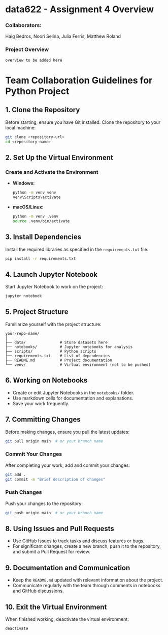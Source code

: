 # data622 - Assignment 4 Overview

### Collaborators:
Haig Bedros, Noori Selina, Julia Ferris, Matthew Roland

### Project Overview
`overview to be added here`

# Team Collaboration Guidelines for Python Project

## 1. Clone the Repository
Before starting, ensure you have Git installed. Clone the repository to your local machine:

```bash
git clone <repository-url>
cd <repository-name>
```

## 2. Set Up the Virtual Environment
### Create and Activate the Environment
- **Windows:**
  ```bash
  python -m venv venv
  venv\Scripts\activate
  ```

- **macOS/Linux:**
  ```bash
  python -m venv .venv
  source .venv/bin/activate
  ```

## 3. Install Dependencies
Install the required libraries as specified in the `requirements.txt` file:

```bash
pip install -r requirements.txt
```

## 4. Launch Jupyter Notebook
Start Jupyter Notebook to work on the project:

```bash
jupyter notebook
```

## 5. Project Structure
Familiarize yourself with the project structure:
```
your-repo-name/
│
├── data/               # Store datasets here
├── notebooks/          # Jupyter notebooks for analysis
├── scripts/            # Python scripts
├── requirements.txt    # List of dependencies
├── README.md           # Project documentation
└── venv/               # Virtual environment (not to be pushed)
```

## 6. Working on Notebooks
- Create or edit Jupyter Notebooks in the `notebooks/` folder.
- Use markdown cells for documentation and explanations.
- Save your work frequently.

## 7. Committing Changes
Before making changes, ensure you pull the latest updates:

```bash
git pull origin main  # or your branch name
```

### Commit Your Changes
After completing your work, add and commit your changes:

```bash
git add .
git commit -m "Brief description of changes"
```

### Push Changes
Push your changes to the repository:

```bash
git push origin main  # or your branch name
```

## 8. Using Issues and Pull Requests
- Use GitHub Issues to track tasks and discuss features or bugs.
- For significant changes, create a new branch, push it to the repository, and submit a Pull Request for review.

## 9. Documentation and Communication
- Keep the `README.md` updated with relevant information about the project.
- Communicate regularly with the team through comments in notebooks and GitHub discussions.

## 10. Exit the Virtual Environment
When finished working, deactivate the virtual environment:

```bash
deactivate
```
